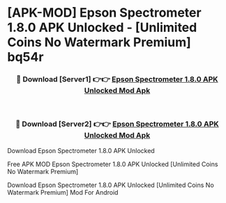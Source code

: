 # [APK-MOD] Epson Spectrometer 1.8.0 APK Unlocked - [Unlimited Coins No Watermark Premium] bq54r



<div align="center">
<h3>🔴 Download [Server1] 👉👉 <a href="https://momento.my/?title=Epson_Spectrometer_1.8.0_APK_Unlocked">Epson Spectrometer 1.8.0 APK Unlocked Mod Apk</a></h3><br>

<h3>🔴 Download [Server2] 👉👉 <a href="https://momento.my/?title=Epson_Spectrometer_1.8.0_APK_Unlocked">Epson Spectrometer 1.8.0 APK Unlocked Mod Apk</a></h3>
</div>



Download Epson Spectrometer 1.8.0 APK Unlocked 

Free APK MOD Epson Spectrometer 1.8.0 APK Unlocked [Unlimited Coins No Watermark Premium]

Download Epson Spectrometer 1.8.0 APK Unlocked [Unlimited Coins No Watermark Premium] Mod For Android

